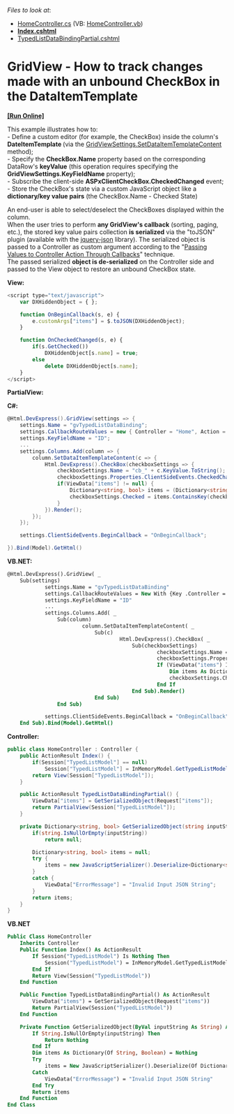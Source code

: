 <!-- default file list -->
*Files to look at*:

* [HomeController.cs](./CS/CS/Controllers/HomeController.cs) (VB: [HomeController.vb](./VB/Controllers/HomeController.vb))
* **[Index.cshtml](./CS/CS/Views/Home/Index.cshtml)**
* [TypedListDataBindingPartial.cshtml](./CS/CS/Views/Home/TypedListDataBindingPartial.cshtml)
<!-- default file list end -->
# GridView - How to track changes made with an unbound CheckBox in the DataItemTemplate
<!-- run online -->
**[[Run Online]](https://codecentral.devexpress.com/e3979/)**
<!-- run online end -->


<p>This example illustrates how to:<br />
- Define a custom editor (for example, the CheckBox) inside the column's <strong>DateItemTemplate </strong>(via the <a href="http://documentation.devexpress.com/#AspNet/DevExpressWebMvcGridViewSettings_SetDataItemTemplateContenttopic"><u>GridViewSettings.SetDataItemTemplateContent</u></a> method);<br />
- Specify the <strong>CheckBox.Name</strong> property based on the corresponding DataRow's <strong>keyValue</strong> (this operation requires specifying the <strong>GridViewSettings.KeyFieldName</strong> property);<br />
- Subscribe the client-side <strong>ASPxClientCheckBox.CheckedChanged</strong> event;<br />
- Store the CheckBox's state via a custom JavaScript object like a <strong>dictionary/key value pairs</strong> (the CheckBox.Name - Checked State)</p><p>An end-user is able to select/deselect the CheckBoxes displayed within the column.<br />
When the user tries to perform <strong>any GridView's callback</strong> (sorting, paging, etc.), the stored key value pairs collection <strong>is serialized</strong> via the "toJSON" plugin (available with the <a href="http://code.google.com/p/jquery-json/"><u>jquery-json</u></a> library). The serialized object is passed to a Controller as custom argument according to the "<a href="http://documentation.devexpress.com/#AspNet/CustomDocument9941"><u>Passing Values to Controller Action Through Callbacks</u></a>" technique.<br />
The passed serialized <strong>object is de-serialized</strong> on the Controller side and passed to the View object to restore an unbound CheckBox state.</p><p><strong>View:</strong><br />
</p>

```js
<script type="text/javascript">
    var DXHiddenObject = { };

    function OnBeginCallback(s, e) {
        e.customArgs["items"] = $.toJSON(DXHiddenObject);
    }

    function OnCheckedChanged(s, e) {
        if(s.GetChecked())
            DXHiddenObject[s.name] = true;
        else
            delete DXHiddenObject[s.name];
    }
</script> 

```

<p> </p><p><strong>PartialView:</strong></p><p><strong>C#:</strong><br />
</p>

```cs
@Html.DevExpress().GridView(settings => {
    settings.Name = "gvTypedListDataBinding";
    settings.CallbackRouteValues = new { Controller = "Home", Action = "TypedListDataBindingPartial" };
    settings.KeyFieldName = "ID";
    ...
    settings.Columns.Add(column => {
        column.SetDataItemTemplateContent(c => {
            Html.DevExpress().CheckBox(checkboxSettings => {
                checkboxSettings.Name = "cb_" + c.KeyValue.ToString();
                checkboxSettings.Properties.ClientSideEvents.CheckedChanged = "OnCheckedChanged";
                if(ViewData["items"] != null) {
                    Dictionary<string, bool> items = (Dictionary<string, bool>)ViewData["items"];
                    checkboxSettings.Checked = items.ContainsKey(checkboxSettings.Name) && (bool)items[checkboxSettings.Name];
                }              
            }).Render();
        });
    });

    settings.ClientSideEvents.BeginCallback = "OnBeginCallback";

}).Bind(Model).GetHtml()

```

<p><strong>VB.NET:</strong><br />
</p>

```vb
@Html.DevExpress().GridView( _
    Sub(settings)
            settings.Name = "gvTypedListDataBinding"
            settings.CallbackRouteValues = New With {Key .Controller = "Home", Key .Action = "TypedListDataBindingPartial"}
            settings.KeyFieldName = "ID"
            ...        
            settings.Columns.Add( _
                Sub(column)
                        column.SetDataItemTemplateContent( _
                            Sub(c)
                                    Html.DevExpress().CheckBox( _
                                        Sub(checkboxSettings)
                                                checkboxSettings.Name = "cb_" + c.KeyValue.ToString()
                                                checkboxSettings.Properties.ClientSideEvents.CheckedChanged = "OnCheckedChanged"
                                                If (ViewData("items") IsNot Nothing) Then
                                                    Dim items As Dictionary(Of String, Boolean) = CType(ViewData("items"), Dictionary(Of String, Boolean))
                                                    checkboxSettings.Checked = items.ContainsKey(checkboxSettings.Name) AndAlso CBool(items(checkboxSettings.Name))
                                                End If
                                        End Sub).Render()
                            End Sub)
                End Sub)

            settings.ClientSideEvents.BeginCallback = "OnBeginCallback"
    End Sub).Bind(Model).GetHtml()

```

<p><strong>Controller:<br />
</strong></p>

```cs
public class HomeController : Controller {
	public ActionResult Index() {
		if(Session["TypedListModel"] == null)
			Session["TypedListModel"] = InMemoryModel.GetTypedListModel();
		return View(Session["TypedListModel"]);
	}

	public ActionResult TypedListDataBindingPartial() {
		ViewData["items"] = GetSerializedObject(Request["items"]);
		return PartialView(Session["TypedListModel"]);
	}

	private Dictionary<string, bool> GetSerializedObject(string inputString) {
		if(string.IsNullOrEmpty(inputString))
			return null;

		Dictionary<string, bool> items = null;
		try {
			items = new JavaScriptSerializer().Deserialize<Dictionary<string, bool>>(inputString);
		}
		catch {
			ViewData["ErrorMessage"] = "Invalid Input JSON String";
		}
		return items;
	}
}

```

<p><strong>VB.NET</strong></p>

```vb
Public Class HomeController
    Inherits Controller
    Public Function Index() As ActionResult
        If Session("TypedListModel") Is Nothing Then
            Session("TypedListModel") = InMemoryModel.GetTypedListModel()
        End If
        Return View(Session("TypedListModel"))
    End Function

    Public Function TypedListDataBindingPartial() As ActionResult
        ViewData("items") = GetSerializedObject(Request("items"))
        Return PartialView(Session("TypedListModel"))
    End Function

    Private Function GetSerializedObject(ByVal inputString As String) As Dictionary(Of String, Boolean)
        If String.IsNullOrEmpty(inputString) Then
            Return Nothing
        End If
        Dim items As Dictionary(Of String, Boolean) = Nothing
        Try
            items = New JavaScriptSerializer().Deserialize(Of Dictionary(Of String, Boolean))(inputString)
        Catch
            ViewData("ErrorMessage") = "Invalid Input JSON String"
        End Try
        Return items
    End Function
End Class
```

<p> </p>

<br/>


